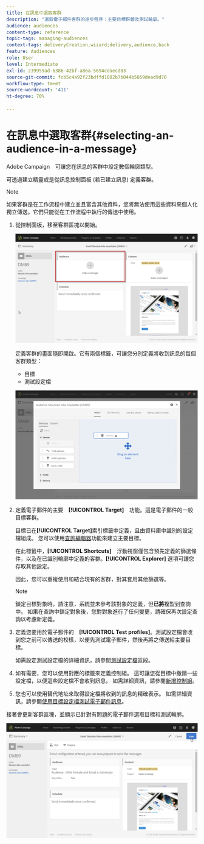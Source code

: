 ```yaml
---
title: 在訊息中選取客群
description: "選取電子郵件客群的逐步程序：主要目標群體及測試輪廓。"
audience: audiences
content-type: reference
topic-tags: managing-audiences
context-tags: deliveryCreation,wizard;delivery,audience,back
feature: Audiences
role: User
level: Intermediate
exl-id: 239959ad-6386-42bf-a86a-5694cdaecd83
source-git-commit: fcb5c4a92f23bdffd1082b7b044b5859dead9d70
workflow-type: tm+mt
source-wordcount: '411'
ht-degree: 70%

---
```


# 在訊息中選取客群{#selecting-an-audience-in-a-message}

Adobe Campaign　可讓您在訊息的客群中設定數個輪廓類型。

可透過建立精靈或是從訊息控制面板 (若已建立訊息) 定義客群。

>[!NOTE]
>
>如果客群是在工作流程中建立並且富含其他資料，您將無法使用這些資料來個人化獨立傳送。它們只能從在工作流程中執行的傳送中使用。

1. 從控制面板，移至客群區塊以開始。

   ![](assets/delivery_audience_definition_1.png)

   定義客群的畫面隨即開啟。它有兩個標籤，可讓您分別定義將收到訊息的每個客群類型：

   * 目標
   * 測試設定檔

   ![](assets/delivery_audience_definition_2.png)

1. 定義電子郵件的主要　**[!UICONTROL Target]**　功能。這是電子郵件的一般目標客群。

   目標已在&#x200B;**[!UICONTROL Target]**&#x200B;索引標籤中定義，且由資料庫中識別的設定檔組成。 您可以使用[查詢編輯器](../../automating/using/editing-queries.md#creating-queries)功能來建立主要目標。

   在此標籤中，**[!UICONTROL Shortcuts]**　浮動視窗僅包含預先定義的篩選條件，以及在已識別輪廓中定義的客群。**[!UICONTROL Explorer]** 選項可讓您存取其他設定。

   因此，您可以重複使用和結合現有的客群，對其套用其他篩選等。

   >[!NOTE]
   >
   >鎖定目標對象時，請注意，系統並未參考該對象的定義，但&#x200B;**已將**&#x200B;複製到查詢中。 如果在查詢中鎖定對象後，您對對象進行了任何變更，請確保再次設定查詢以考慮新定義。

1. 定義您要用於電子郵件的　**[!UICONTROL Test profiles]**。測試設定檔會收到您之前可以傳送的校樣，以便先測試電子郵件，然後再將之傳送給主要目標。

   如需設定測試設定檔的詳細資訊，請參閱[測試設定檔](../../audiences/using/managing-test-profiles.md)區段。

1. 如有需要，您可以使用對應的標籤來定義控制組。 這可讓您從目標中撤銷一些設定檔，以便這些設定檔不會收到訊息。 如需詳細資訊，請參閱[新增控制組](../../sending/using/control-group.md)。

1. 您也可以使用替代地址來取得設定檔將收到的訊息的精確表示。  如需詳細資訊，請參閱[使用目標設定檔測試電子郵件訊息](../../sending/using/testing-messages-using-target.md)。

接著會更新客群區塊，並顯示已針對有問題的電子郵件選取目標和測試輪廓。

![](assets/delivery_audience_definition_3.png)
